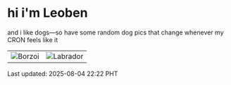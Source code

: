 # hi i'm Leoben

and i like dogs—so have some random dog pics that change whenever my CRON feels like it

|  |  |
|--------|----------|
| ![Borzoi](https://random-dog-vercel.vercel.app/api/random-borzoi?v=1754317326) | ![Labrador](https://random-dog-vercel.vercel.app/api/random-labrador?v=1754317326) |

Last updated: 2025-08-04 22:22 PHT
